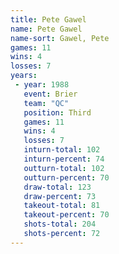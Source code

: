 ```yaml
---
title: Pete Gawel
name: Pete Gawel
name-sort: Gawel, Pete
games: 11
wins: 4
losses: 7
years:
 - year: 1988
   event: Brier
   team: "QC"
   position: Third
   games: 11
   wins: 4
   losses: 7
   inturn-total: 102
   inturn-percent: 74
   outturn-total: 102
   outturn-percent: 70
   draw-total: 123
   draw-percent: 73
   takeout-total: 81
   takeout-percent: 70
   shots-total: 204
   shots-percent: 72
---
```

